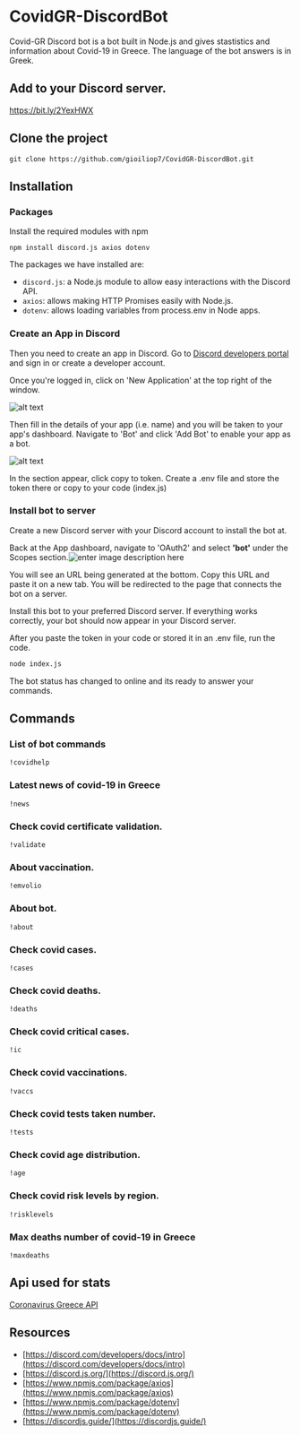 
# CovidGR-DiscordBot

Covid-GR Discord bot is a bot built in Node.js and gives stastistics and information about Covid-19 in Greece.
The language of the bot answers is in Greek.

## Add to your Discord server.
https://bit.ly/2YexHWX

## Clone the project

```
git clone https://github.com/gioiliop7/CovidGR-DiscordBot.git
```

## Installation

### Packages
Install the required modules with npm
```
npm install discord.js axios dotenv
```

The packages we have installed are:

-   `discord.js`: a Node.js module to allow easy interactions with the Discord API.
-   `axios`: allows making HTTP Promises easily with Node.js.
-   `dotenv`: allows loading variables from process.env in Node apps.


### Create an App in Discord
Then you need to create an app in Discord. Go to [Discord developers portal](https://discord.com/developers) and sign in or create a developer account.

Once you're logged in, click on 'New Application' at the top right of the window.

![alt text](https://buddy.works/tutorials/assets/posts/how-to-build-a-discord-bot-in-node-js-for-beginners/discord-bot-1.png)

Then fill in the details of your app (i.e. name) and you will be taken to your app's dashboard. Navigate to 'Bot' and click 'Add Bot' to enable your app as a bot.

![alt text](https://buddy.works/tutorials/assets/posts/how-to-build-a-discord-bot-in-node-js-for-beginners/discord-bot-2.png)

In the section appear, click copy to token. Create a .env file and store the token there or copy to your code (index.js)

### Install bot to server

Create a new Discord server with your Discord account to install the bot at.

Back at the App dashboard, navigate to 'OAuth2' and select  **'bot'**  under the Scopes section.![enter image description here](https://buddy.works/tutorials/assets/posts/how-to-build-a-discord-bot-in-node-js-for-beginners/discord-bot-4.png)

You will see an URL being generated at the bottom. Copy this URL and paste it on a new tab. You will be redirected to the page that connects the bot on a server.

Install this bot to your preferred Discord server.
If everything works correctly, your bot should now appear in your Discord server.

After you paste the token in your code or stored it in an .env file, run the code.

```default
node index.js
```
The bot status has changed to online and its ready to answer your commands.

## Commands

###  List of bot commands
```
!covidhelp
```

###  Latest news of covid-19 in Greece
```
!news
```

### Check covid certificate validation.
```
!validate
```

### About vaccination.
```
!emvolio
```

### About bot.
```
!about
```
### Check covid cases.
```
!cases
```
### Check covid deaths.
```
!deaths
```
### Check covid critical cases.
```
!ic
```
### Check covid vaccinations.
```
!vaccs
```
### Check covid tests taken number.
```
!tests
```
### Check covid age distribution.
```
!age
```
### Check covid risk levels by region.
```
!risklevels
```

###  Max deaths number of covid-19 in Greece
```
!maxdeaths
```
## Api used for stats
[ Coronavirus Greece API](https://covid-19-greece.herokuapp.com/)

## Resources
-   [https://discord.com/developers/docs/intro](https://discord.com/developers/docs/intro)
-   [https://discord.js.org/](https://discord.js.org/)
-   [https://www.npmjs.com/package/axios](https://www.npmjs.com/package/axios)
-   [https://www.npmjs.com/package/dotenv](https://www.npmjs.com/package/dotenv)
-   [https://discordjs.guide/](https://discordjs.guide/)
